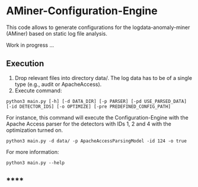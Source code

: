 # AMiner-Configuration-Engine

This code allows to generate configurations for the logdata-anomaly-miner (AMiner) based on static log file analysis.


Work in progress ...

## **Execution**

1. Drop relevant files into directory data/. The log data has to be of a single type (e.g., audit or ApacheAccess).
2. Execute command:

```
python3 main.py [-h] [-d DATA_DIR] [-p PARSER] [-pd USE_PARSED_DATA] [-id DETECTOR_IDS] [-o OPTIMIZE] [-pre PREDEFINED_CONFIG_PATH]
```
For instance, this command will execute the Configuration-Engine with the Apache Access parser for the detectors with IDs 1, 2 and 4 with the optimization turned on.
```
python3 main.py -d data/ -p ApacheAccessParsingModel -id 124 -o true
```
For more information:
```
python3 main.py --help
```

## ****


